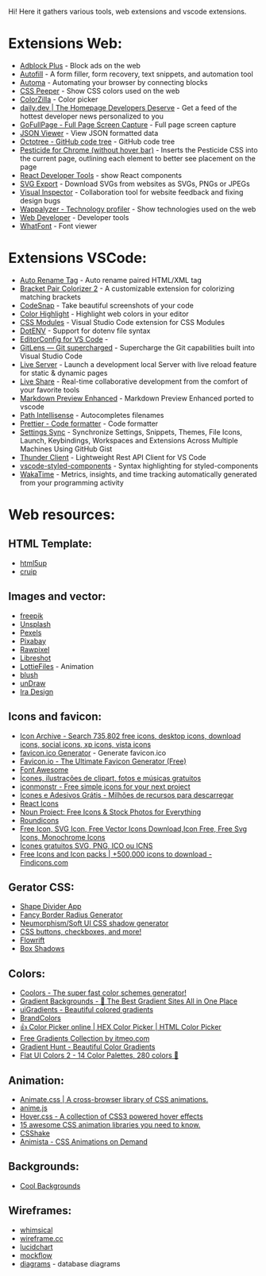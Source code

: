 Hi! Here it gathers various tools, web extensions and vscode extensions.

# Extensions Web:

- [Adblock Plus](https://chrome.google.com/webstore/detail/adblock-plus-free-ad-bloc/cfhdojbkjhnklbpkdaibdccddilifddb) - Block ads on the web
- [Autofill](https://chrome.google.com/webstore/detail/autofill/nlmmgnhgdeffjkdckmikfpnddkbbfkkk) - A form filler, form recovery, text snippets, and automation tool
- [Automa](https://chrome.google.com/webstore/detail/automa/infppggnoaenmfagbfknfkancpbljcca) - Automating your browser by connecting blocks
- [CSS Peeper](https://chrome.google.com/webstore/detail/css-peeper/mbnbehikldjhnfehhnaidhjhoofhpehk) - Show CSS colors used on the web
- [ColorZilla](https://chrome.google.com/webstore/detail/colorzilla/bhlhnicpbhignbdhedgjhgdocnmhomnp) - Color picker
- [daily.dev | The Homepage Developers Deserve](https://chrome.google.com/webstore/detail/dailydev-the-homepage-dev/jlmpjdjjbgclbocgajdjefcidcncaied) - Get a feed of the hottest developer news personalized to you
- [GoFullPage - Full Page Screen Capture](https://chrome.google.com/webstore/detail/gofullpage-full-page-scre/fdpohaocaechififmbbbbbknoalclacl) - Full page screen capture
- [JSON Viewer](https://chrome.google.com/webstore/detail/json-viewer/gbmdgpbipfallnflgajpaliibnhdgobh) - View JSON formatted data
- [Octotree - GitHub code tree](https://chrome.google.com/webstore/detail/octotree-github-code-tree/bkhaagjahfmjljalopjnoealnfndnagc) - GitHub code tree
- [Pesticide for Chrome (without hover bar)](https://chrome.google.com/webstore/detail/pesticide-for-chrome-with/neonnmencpneifkhlmhmfhfiklgjmloi) - Inserts the Pesticide CSS into the current page, outlining each element to better see placement on the page
- [React Developer Tools](https://chrome.google.com/webstore/detail/react-developer-tools/fmkadmapgofadopljbjfkapdkoienihi) - show React components
- [SVG Export](https://chrome.google.com/webstore/detail/svg-export/naeaaedieihlkmdajjefioajbbdbdjgp) - Download SVGs from websites as SVGs, PNGs or JPEGs
- [Visual Inspector](https://chrome.google.com/webstore/detail/visual-inspector/efaejpgmekdkcngpbghnpcmbpbngoclc) - Collaboration tool for website feedback and fixing design bugs
- [Wappalyzer - Technology profiler](https://chrome.google.com/webstore/detail/wappalyzer-technology-pro/gppongmhjkpfnbhagpmjfkannfbllamg) - Show technologies used on the web
- [Web Developer](https://chrome.google.com/webstore/detail/web-developer/bfbameneiokkgbdmiekhjnmfkcnldhhm) - Developer tools
- [WhatFont](https://chrome.google.com/webstore/detail/whatfont/jabopobgcpjmedljpbcaablpmlmfcogm) - Font viewer

# Extensions VSCode:

- [Auto Rename Tag](https://marketplace.visualstudio.com/items?itemName=formulahendry.auto-rename-tag) - Auto rename paired HTML/XML tag
- [Bracket Pair Colorizer 2](https://marketplace.visualstudio.com/items?itemName=CoenraadS.bracket-pair-colorizer-2) - A customizable extension for colorizing matching brackets
- [CodeSnap](https://marketplace.visualstudio.com/items?itemName=adpyke.codesnap) - Take beautiful screenshots of your code
- [Color Highlight](https://marketplace.visualstudio.com/items?itemName=naumovs.color-highlight) - Highlight web colors in your editor
- [CSS Modules](https://marketplace.visualstudio.com/items?itemName=clinyong.vscode-css-modules) - Visual Studio Code extension for CSS Modules
- [DotENV](https://marketplace.visualstudio.com/items?itemName=mikestead.dotenv) - Support for dotenv file syntax
- [EditorConfig for VS Code](https://marketplace.visualstudio.com/items?itemName=EditorConfig.EditorConfig) -
- [GitLens — Git supercharged](https://marketplace.visualstudio.com/items?itemName=eamodio.gitlens) - Supercharge the Git capabilities built into Visual Studio Code
- [Live Server](https://marketplace.visualstudio.com/items?itemName=ritwickdey.LiveServer) - Launch a development local Server with live reload feature for static & dynamic pages
- [Live Share](https://marketplace.visualstudio.com/items?itemName=MS-vsliveshare.vsliveshare) - Real-time collaborative development from the comfort of your favorite tools
- [Markdown Preview Enhanced](https://marketplace.visualstudio.com/items?itemName=shd101wyy.markdown-preview-enhanced) - Markdown Preview Enhanced ported to vscode
- [Path Intellisense](https://marketplace.visualstudio.com/items?itemName=christian-kohler.path-intellisense) - Autocompletes filenames
- [Prettier - Code formatter](https://marketplace.visualstudio.com/items?itemName=esbenp.prettier-vscode) - Code formatter
- [Settings Sync](https://marketplace.visualstudio.com/items?itemName=Shan.code-settings-sync) - Synchronize Settings, Snippets, Themes, File Icons, Launch, Keybindings, Workspaces and Extensions Across Multiple Machines Using GitHub Gist
- [Thunder Client](https://marketplace.visualstudio.com/items?itemName=rangav.vscode-thunder-client) - Lightweight Rest API Client for VS Code
- [vscode-styled-components](https://marketplace.visualstudio.com/items?itemName=mf.vscode-styled-components) - Syntax highlighting for styled-components
- [WakaTime](https://marketplace.visualstudio.com/items?itemName=WakaTime.vscode-wakatime) - Metrics, insights, and time tracking automatically generated from your programming activity

# Web resources:

## HTML Template:

- [html5up](https://html5up.net/)
- [cruip](https://cruip.com/)

## Images and vector:

- [freepik](https://www.freepik.com/)
- [Unsplash](https://unsplash.com/)
- [Pexels](https://www.pexels.com/)
- [Pixabay](https://pixabay.com/)
- [Rawpixel](https://rawpixel.com/)
- [Libreshot](https://libreshot.com/)
- [LottieFiles](https://lottiefiles.com/) - Animation
- [blush](https://blush.design/)
- [unDraw](https://undraw.co/)
- [Ira Design](https://iradesign.io/)

## Icons and favicon:

- [Icon Archive - Search 735,802 free icons, desktop icons, download icons, social icons, xp icons, vista icons](https://iconarchive.com/)
- [favicon.ico Generator](https://www.favicon.cc/) - Generate favicon.ico
- [Favicon.io - The Ultimate Favicon Generator (Free)](https://favicon.io/)
- [Font Awesome](https://fontawesome.com/)
- [Ícones, ilustrações de clipart, fotos e músicas gratuitos](https://icons8.com.br/)
- [iconmonstr - Free simple icons for your next project](https://iconmonstr.com/)
- [Ícones e Adesivos Grátis - Milhões de recursos para descarregar](https://www.flaticon.com/br/)
- [React Icons](https://react-icons.github.io/react-icons)
- [Noun Project: Free Icons & Stock Photos for Everything](https://thenounproject.com/)
- [Roundicons](https://roundicons.com/vector-free-icons/)
- [Free Icon, SVG Icon, Free Vector Icons Download,Icon Free, Free Svg Icons, Monochrome Icons](https://freeicons.io/)
- [Ícones gratuitos SVG, PNG, ICO ou ICNS](https://icon-icons.com/pt/)
- [Free Icons and Icon packs | +500,000 icons to download - Findicons.com](https://findicons.com/)

## Gerator CSS:

- [Shape Divider App](https://www.shapedivider.app/)
- [Fancy Border Radius Generator](https://9elements.github.io/fancy-border-radius/)
- [Neumorphism/Soft UI CSS shadow generator](https://neumorphism.io/#e0e0e0)
- [CSS buttons, checkboxes, and more!](https://cssbuttons.io/)
- [Flowrift](https://flowrift.com/c/banner)
- [Box Shadows](https://box-shadow.dev/)

## Colors:

- [Coolors - The super fast color schemes generator!](https://coolors.co/)
- [Gradient Backgrounds - 🌈 The Best Gradient Sites All in One Place](https://ssgradient.io/gradient-backgrounds/)
- [uiGradients - Beautiful colored gradients](https://uigradients.com/#Telegram)
- [BrandColors](https://brandcolors.net/)
- [👍 Color Picker online | HEX Color Picker | HTML Color Picker](https://magecolorpicker.com/)
- [Free Gradients Collection by itmeo.com](https://webgradients.com/)
- [Gradient Hunt - Beautiful Color Gradients](https://gradienthunt.com/)
- [Flat UI Colors 2 - 14 Color Palettes, 280 colors 🎨](https://flatuicolors.com/)

## Animation:

- [Animate.css | A cross-browser library of CSS animations.](https://animate.style/)
- [anime.js](https://animejs.com)
- [Hover.css - A collection of CSS3 powered hover effects](http://ianlunn.github.io/Hover/)
- [15 awesome CSS animation libraries you need to know.](https://devdojo.com/abhiraj/15-awesome-css-animation-libraries-you-need-to-know)
- [CSShake](http://elrumordelaluz.github.io/csshake/)
- [Animista - CSS Animations on Demand](https://animista.net/)

## Backgrounds:

- [Cool Backgrounds](https://coolbackgrounds.io/)


## Wireframes:

- [whimsical](https://whimsical.com/)
- [wireframe.cc](https://wireframe.cc/)
- [lucidchart](https://lucidchart.com/)
- [mockflow](https://mockflow.com/)
- [diagrams](https://www.diagrams.net/) - database diagrams
